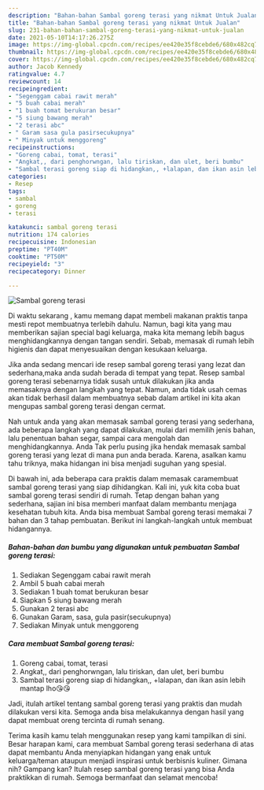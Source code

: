 ```yaml
---
description: "Bahan-bahan Sambal goreng terasi yang nikmat Untuk Jualan"
title: "Bahan-bahan Sambal goreng terasi yang nikmat Untuk Jualan"
slug: 231-bahan-bahan-sambal-goreng-terasi-yang-nikmat-untuk-jualan
date: 2021-05-10T14:17:26.275Z
image: https://img-global.cpcdn.com/recipes/ee420e35f8cebde6/680x482cq70/sambal-goreng-terasi-foto-resep-utama.jpg
thumbnail: https://img-global.cpcdn.com/recipes/ee420e35f8cebde6/680x482cq70/sambal-goreng-terasi-foto-resep-utama.jpg
cover: https://img-global.cpcdn.com/recipes/ee420e35f8cebde6/680x482cq70/sambal-goreng-terasi-foto-resep-utama.jpg
author: Jacob Kennedy
ratingvalue: 4.7
reviewcount: 14
recipeingredient:
- "Segenggam cabai rawit merah"
- "5 buah cabai merah"
- "1 buah tomat berukuran besar"
- "5 siung bawang merah"
- "2 terasi abc"
- " Garam sasa gula pasirsecukupnya"
- " Minyak untuk menggoreng"
recipeinstructions:
- "Goreng cabai, tomat, terasi"
- "Angkat,, dari penghorwngan, lalu tiriskan, dan ulet, beri bumbu"
- "Sambal terasi goreng siap di hidangkan,, +lalapan, dan ikan asin lebih mantap lho😘😘"
categories:
- Resep
tags:
- sambal
- goreng
- terasi

katakunci: sambal goreng terasi 
nutrition: 174 calories
recipecuisine: Indonesian
preptime: "PT40M"
cooktime: "PT50M"
recipeyield: "3"
recipecategory: Dinner

---
```



![Sambal goreng terasi](https://img-global.cpcdn.com/recipes/ee420e35f8cebde6/680x482cq70/sambal-goreng-terasi-foto-resep-utama.jpg)

Di waktu  sekarang , kamu memang dapat membeli makanan praktis tanpa mesti repot membuatnya terlebih dahulu. Namun, bagi kita yang mau memberikan sajian special bagi keluarga, maka kita memang lebih bagus menghidangkannya dengan tangan sendiri. Sebab, memasak di rumah lebih higienis dan dapat menyesuaikan dengan kesukaan keluarga.

Jika anda sedang mencari ide resep sambal goreng terasi yang lezat dan sederhana,maka anda sudah berada di tempat yang tepat. Resep sambal goreng terasi  sebenarnya tidak susah untuk dilakukan jika anda memasaknya dengan langkah yang tepat. Namun, anda tidak usah cemas akan tidak berhasil dalam membuatnya 
sebab dalam artikel ini kita akan mengupas sambal goreng terasi dengan cermat.  



Nah untuk anda yang akan memasak sambal goreng terasi yang sederhana, ada beberapa langkah yang dapat dilakukan, mulai dari memilih jenis bahan, lalu penentuan bahan segar, sampai cara mengolah dan menghidangkannya. Anda Tak perlu pusing jika hendak memasak sambal goreng terasi yang lezat di mana pun anda berada. Karena, asalkan kamu  tahu triknya, maka hidangan ini bisa menjadi suguhan yang spesial.

Di bawah ini, ada beberapa cara praktis  dalam memasak caramembuat sambal goreng terasi yang siap dihidangkan. Kali ini, yuk kita coba buat sambal goreng terasi sendiri di rumah. Tetap dengan bahan yang sederhana, sajian ini bisa memberi manfaat dalam membantu menjaga kesehatan tubuh kita. Anda bisa membuat Sambal goreng terasi memakai 7 bahan dan 3 tahap pembuatan. Berikut ini langkah-langkah untuk membuat hidangannya.

<!--inarticleads1-->

##### Bahan-bahan dan bumbu yang digunakan untuk pembuatan Sambal goreng terasi:

1. Sediakan Segenggam cabai rawit merah
1. Ambil 5 buah cabai merah
1. Sediakan 1 buah tomat berukuran besar
1. Siapkan 5 siung bawang merah
1. Gunakan 2 terasi abc
1. Gunakan  Garam, sasa, gula pasir(secukupnya)
1. Sediakan  Minyak untuk menggoreng




<!--inarticleads2-->

##### Cara membuat Sambal goreng terasi:

1. Goreng cabai, tomat, terasi
1. Angkat,, dari penghorwngan, lalu tiriskan, dan ulet, beri bumbu
1. Sambal terasi goreng siap di hidangkan,, +lalapan, dan ikan asin lebih mantap lho😘😘




Jadi, itulah artikel tentang  sambal goreng terasi  yang praktis dan mudah dilakukan versi kita. Semoga anda bisa melakukannya dengan hasil yang dapat membuat oreng tercinta di rumah senang. 

Terima kasih kamu telah menggunakan resep yang kami tampilkan di sini. Besar harapan kami, cara membuat  Sambal goreng terasi sederhana di atas dapat membantu Anda menyiapkan hidangan yang enak untuk keluarga/teman ataupun menjadi inspirasi untuk berbisnis kuliner. Gimana nih? Gampang kan? Itulah resep sambal goreng terasi yang bisa Anda praktikkan di rumah. Semoga bermanfaat dan selamat mencoba!

